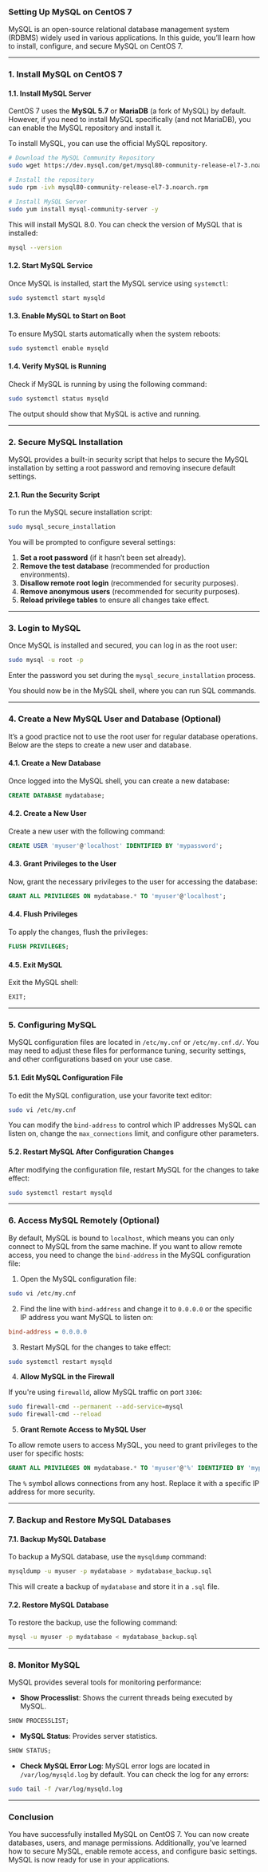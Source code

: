 ### Setting Up MySQL on CentOS 7

MySQL is an open-source relational database management system (RDBMS) widely used in various applications. In this guide, you’ll learn how to install, configure, and secure MySQL on CentOS 7.

---

### 1. **Install MySQL on CentOS 7**

#### 1.1. **Install MySQL Server**

CentOS 7 uses the **MySQL 5.7** or **MariaDB** (a fork of MySQL) by default. However, if you need to install MySQL specifically (and not MariaDB), you can enable the MySQL repository and install it.

To install MySQL, you can use the official MySQL repository.

```bash
# Download the MySQL Community Repository
sudo wget https://dev.mysql.com/get/mysql80-community-release-el7-3.noarch.rpm

# Install the repository
sudo rpm -ivh mysql80-community-release-el7-3.noarch.rpm

# Install MySQL Server
sudo yum install mysql-community-server -y
```

This will install MySQL 8.0. You can check the version of MySQL that is installed:

```bash
mysql --version
```

#### 1.2. **Start MySQL Service**

Once MySQL is installed, start the MySQL service using `systemctl`:

```bash
sudo systemctl start mysqld
```

#### 1.3. **Enable MySQL to Start on Boot**

To ensure MySQL starts automatically when the system reboots:

```bash
sudo systemctl enable mysqld
```

#### 1.4. **Verify MySQL is Running**

Check if MySQL is running by using the following command:

```bash
sudo systemctl status mysqld
```

The output should show that MySQL is active and running.

---

### 2. **Secure MySQL Installation**

MySQL provides a built-in security script that helps to secure the MySQL installation by setting a root password and removing insecure default settings.

#### 2.1. **Run the Security Script**

To run the MySQL secure installation script:

```bash
sudo mysql_secure_installation
```

You will be prompted to configure several settings:

1. **Set a root password** (if it hasn’t been set already).
2. **Remove the test database** (recommended for production environments).
3. **Disallow remote root login** (recommended for security purposes).
4. **Remove anonymous users** (recommended for security purposes).
5. **Reload privilege tables** to ensure all changes take effect.

---

### 3. **Login to MySQL**

Once MySQL is installed and secured, you can log in as the root user:

```bash
sudo mysql -u root -p
```

Enter the password you set during the `mysql_secure_installation` process.

You should now be in the MySQL shell, where you can run SQL commands.

---

### 4. **Create a New MySQL User and Database (Optional)**

It’s a good practice not to use the root user for regular database operations. Below are the steps to create a new user and database.

#### 4.1. **Create a New Database**

Once logged into the MySQL shell, you can create a new database:

```sql
CREATE DATABASE mydatabase;
```

#### 4.2. **Create a New User**

Create a new user with the following command:

```sql
CREATE USER 'myuser'@'localhost' IDENTIFIED BY 'mypassword';
```

#### 4.3. **Grant Privileges to the User**

Now, grant the necessary privileges to the user for accessing the database:

```sql
GRANT ALL PRIVILEGES ON mydatabase.* TO 'myuser'@'localhost';
```

#### 4.4. **Flush Privileges**

To apply the changes, flush the privileges:

```sql
FLUSH PRIVILEGES;
```

#### 4.5. **Exit MySQL**

Exit the MySQL shell:

```sql
EXIT;
```

---

### 5. **Configuring MySQL**

MySQL configuration files are located in `/etc/my.cnf` or `/etc/my.cnf.d/`. You may need to adjust these files for performance tuning, security settings, and other configurations based on your use case.

#### 5.1. **Edit MySQL Configuration File**

To edit the MySQL configuration, use your favorite text editor:

```bash
sudo vi /etc/my.cnf
```

You can modify the `bind-address` to control which IP addresses MySQL can listen on, change the `max_connections` limit, and configure other parameters.

#### 5.2. **Restart MySQL After Configuration Changes**

After modifying the configuration file, restart MySQL for the changes to take effect:

```bash
sudo systemctl restart mysqld
```

---

### 6. **Access MySQL Remotely (Optional)**

By default, MySQL is bound to `localhost`, which means you can only connect to MySQL from the same machine. If you want to allow remote access, you need to change the `bind-address` in the MySQL configuration file:

1. Open the MySQL configuration file:

```bash
sudo vi /etc/my.cnf
```

2. Find the line with `bind-address` and change it to `0.0.0.0` or the specific IP address you want MySQL to listen on:

```ini
bind-address = 0.0.0.0
```

3. Restart MySQL for the changes to take effect:

```bash
sudo systemctl restart mysqld
```

4. **Allow MySQL in the Firewall**

If you're using `firewalld`, allow MySQL traffic on port `3306`:

```bash
sudo firewall-cmd --permanent --add-service=mysql
sudo firewall-cmd --reload
```

5. **Grant Remote Access to MySQL User**

To allow remote users to access MySQL, you need to grant privileges to the user for specific hosts:

```sql
GRANT ALL PRIVILEGES ON mydatabase.* TO 'myuser'@'%' IDENTIFIED BY 'mypassword';
```

The `%` symbol allows connections from any host. Replace it with a specific IP address for more security.

---

### 7. **Backup and Restore MySQL Databases**

#### 7.1. **Backup MySQL Database**

To backup a MySQL database, use the `mysqldump` command:

```bash
mysqldump -u myuser -p mydatabase > mydatabase_backup.sql
```

This will create a backup of `mydatabase` and store it in a `.sql` file.

#### 7.2. **Restore MySQL Database**

To restore the backup, use the following command:

```bash
mysql -u myuser -p mydatabase < mydatabase_backup.sql
```

---

### 8. **Monitor MySQL**

MySQL provides several tools for monitoring performance:

- **Show Processlist**: Shows the current threads being executed by MySQL.

```sql
SHOW PROCESSLIST;
```

- **MySQL Status**: Provides server statistics.

```sql
SHOW STATUS;
```

- **Check MySQL Error Log**: MySQL error logs are located in `/var/log/mysqld.log` by default. You can check the log for any errors:

```bash
sudo tail -f /var/log/mysqld.log
```

---

### Conclusion

You have successfully installed MySQL on CentOS 7. You can now create databases, users, and manage permissions. Additionally, you’ve learned how to secure MySQL, enable remote access, and configure basic settings. MySQL is now ready for use in your applications.
